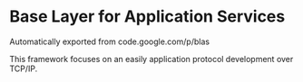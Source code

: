 # Base Layer for Application Services 
Automatically exported from code.google.com/p/blas

This framework focuses on an easily application protocol development over TCP/IP.
